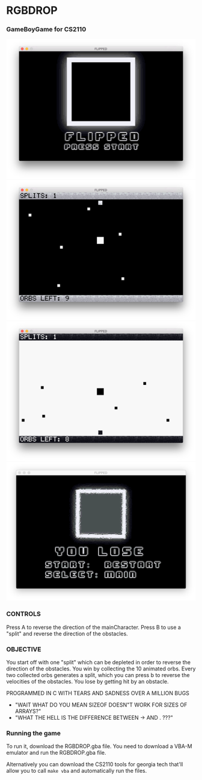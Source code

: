 
# RGBDROP
### GameBoyGame for CS2110

![image](assets/flippedscreenshot1.png)
![image](assets/flippedscreenshot2.png)
![image](assets/flippedscreenshot3.png)
![image](assets/flippedscreenshot4.png)

### CONTROLS
Press A to reverse the direction of the mainCharacter.
Press B to use a "split" and reverse the direction of the obstacles.

### OBJECTIVE 
You start off with one "split" which can be depleted in order to reverse the direction of the obstacles.
You win by collecting the 10 animated orbs. Every two collected orbs generates a split, which you can press b to reverse the velocities of the obstacles.
You lose by getting hit by an obstacle.

PROGRAMMED IN C WITH TEARS AND SADNESS OVER A MILLION BUGS
- "WAIT WHAT DO YOU MEAN SIZEOF DOESN"T WORK FOR SIZES OF ARRAYS?"
- "WHAT THE HELL IS THE DIFFERENCE BETWEEN -> AND . ???"

### Running the game
To run it, download the RGBDROP.gba file. You need to download a VBA-M emulator and run the RGBDROP.gba file.

Alternatively you can download the CS2110 tools for georgia tech that'll allow you to call `make vba` and automatically run the files.

